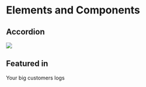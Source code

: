 # Elements and Components

## Accordion

![](https://i.imgur.com/DPWzTpb.png)

## Featured in 

Your big customers logs

